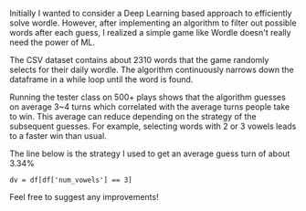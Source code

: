 Initially I wanted to consider a Deep Learning based approach to efficiently solve wordle. However, after implementing an algorithm to filter out possible words after each guess, I realized a simple game like Wordle doesn't really need the power of ML.

The CSV dataset contains about 2310 words that the game randomly selects for their daily wordle. The algorithm continuously narrows down the dataframe in a while loop until the word is found.

Running the tester class on 500+ plays shows that the algorithm guesses on average 3~4 turns which correlated with the average turns people take to win.
This average can reduce depending on the strategy of the subsequent guesses. For example, selecting words with 2 or 3 vowels leads to a faster win than usual.

The line below is the strategy I used to get an average guess turn of about 3.34%
```
dv = df[df['num_vowels'] == 3]
```

Feel free to suggest any improvements!
